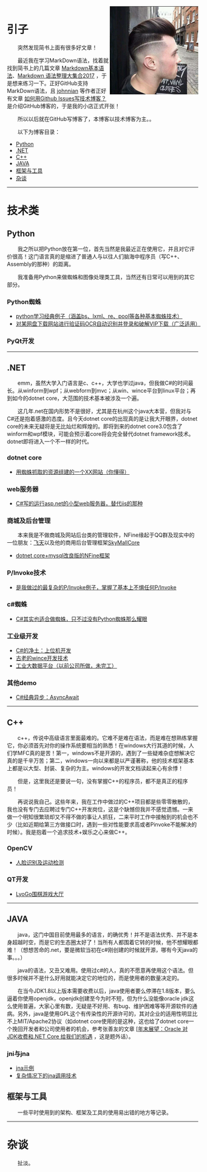 <img src='https://github.com/AndrewChien/Blog/blob/master/source/photo.png' align='right'/>

# 引子

&emsp;&emsp;突然发现简书上面有很多好文章！</br>

&emsp;&emsp;最近我在学习MarkDown语法，找着就找到简书上的几篇文章 [Markdown基本语法](https://www.jianshu.com/p/191d1e21f7ed)、[Markdown 语法整理大集合2017](https://www.jianshu.com/p/b03a8d7b1719) ，于是想来练习一下。正好GitHub支持MarkDown语法，且 [johnnian](https://github.com/johnnian/Blog) 等作者正好有文章 [如何用Github Issues写技术博客？](https://www.jianshu.com/p/7c2cce028d29) 是介绍GitHub博客的，于是我的小店正式开张！</br>

&emsp;&emsp;所以以后就在GitHub写博客了，本博客以技术博客为主。。</br>

&emsp;&emsp;以下为博客目录：

- [Python](https://github.com/AndrewChien/Blog/projects/1)
- [.NET](https://github.com/AndrewChien/Blog/projects/2)
- [C++](https://github.com/AndrewChien/Blog/projects/3)
- [JAVA](https://github.com/AndrewChien/Blog/projects/4)
- [框架与工具](https://github.com/AndrewChien/Blog/projects/6)
- [杂谈](https://github.com/AndrewChien/Blog/projects/5)

------

# 技术类

## Python

&emsp;&emsp;我之所以把Python放在第一位，首先当然是我最近正在使用它，并且对它评价很高！这门语言真的是缩进了普通人与以往人们脑海中程序员（写C++、Assembly的那种）的距离。

&emsp;&emsp;我准备用Python来做蜘蛛和图像处理类工具，当然还有日常可以用到的其它部分。

### Python蜘蛛
* [python学习经典例子（涵盖bs、lxml、re、pool等各种基本蜘蛛技术）](https://github.com/AndrewChien/PythonSpiders)
* [对某网盘下载网站进行验证码OCR自动识别并登录和破解VIP下载（广泛适用）](https://github.com/AndrewChien/Blog/issues/1)

### PyQt开发

---
## .NET

&emsp;&emsp;emm，虽然大学入门语言是c、c++，大学也学过java，但我做C#的时间最长。从winform到wpf；从webform到mvc；从win、wince平台到linux平台；再到如今的dotnet core，大范围的技术基本被涉及一个遍。

&emsp;&emsp;这几年.net在国内形势不是很好，尤其是在杭州这个java大本营，但我对与C#还是抱着感激的态度。且今天dotnet core的出现真的是让我大开眼界，dotnet core的未来无疑将是无比灿烂和辉煌的。即将到来的dotnet core3.0包含了winform和wpf模块，可能会预示着core将会完全替代dotnet framework技术。dotnet即将进入一个不一样的时代。

### dotnet core
* [用蜘蛛抓取的资源组建的一个XX网站（你懂得）](https://github.com/AndrewChien/EvilLyo)

### web服务器
* [C#写的运行asp.net的小型web服务器，替代iis的那种](https://github.com/AndrewChien/LyoServer)

### 商城及后台管理
&emsp;&emsp;本来我是不做商城及网站后台类的管理软件，NFine缘起于QQ群及现实中的一位朋友：[飞天](https://github.com/Feaskye)以及他的商用后台管理框架[SkyMallCore](https://github.com/Feaskye/SkyMallCore)
* [dotnet core+mysql改良版的NFine框架]()

### P/Invoke技术
* [是我做过的最复杂的P/Invoke例子，掌握了基本上不惧任何P/Invoke](https://github.com/AndrewChien/EVRCTest)

### c#蜘蛛
* [C#其实也适合做蜘蛛，只不过没有Python蜘蛛那么耀眼](https://github.com/AndrewChien/SharpSpider)

### 工业级开发
* [C#的净土：上位机开发](https://github.com/AndrewChien/SharpModbus)
* [古老的wince开发技术](https://github.com/AndrewChien/SharpWinceDemo)
* [工业大数据平台（以前公司所做，未完工）](https://github.com/AndrewChien/MaintenancePlatform)

### 其他demo
* [C#经典异步：AsyncAwait](https://github.com/AndrewChien/SharpAsyncAwaitDemo)

---
## C++

&emsp;&emsp;c++，传说中高级语言里面最难的。它难不是难在语法，而是难在想熟练掌握它，你必须首先对你的操作系统要相当的熟悉！在windows大行其道的时候，人们学MFC真的是苦！第一，windows不是开源的，遇到了一些疑难杂症想解决它真的是千辛万苦；第二，windows一向以来都是以严谨著称，他的技术框架基本上都是以大型、封装、复杂的为主。windows的开发文档读起来心有余悸！

&emsp;&emsp;但是，这里我还是要说一句，没有掌握C++的程序员，都不是真正的程序员！

&emsp;&emsp;再说说我自己。这些年来，我在工作中做过的C++项目都是些零零散散的，我也没有专门去应聘过专门C++开发岗位，这是个缺憾但我并不感觉遗憾。一来做一个明知很繁琐却又不得不做的事让人抓狂，二来平时工作中接触到的机会也不少（比如近期给第三方做接口时，遇到一些对性能要求高或者Pinvoke不能解决的时候）。我是抱着一个追求技术+娱乐之心来做C++。

### OpenCV
* [人脸识别及运动检测](https://github.com/AndrewChien/FaceAndMoveDetect)

### QT开发
* [LyoGo围棋游戏大厅](https://github.com/AndrewChien/LyoGo)

---
## JAVA

&emsp;&emsp;java，这门中国目前使用最多的语言，的确优秀！并不是语法优秀、并不是本身超越时空，而是它的生态圈太好了！当所有人都围着它转的时候，他不想耀眼都难！（想想苦命的.net，要是微软当初在c#刚创建的时候就开源，哪有今天java的事。。。）

&emsp;&emsp;java的语法，又丑又难用。使用过c#的人，真的不愿意再使用这个语法。但很多时候并不是什么好用就能决定它的地位的，而是使用者的数量决定的。

&emsp;&emsp;在当今JDK1.8以上版本需要收费以后，java使用者要么停滞在1.8版本，要么逼着你使用openjdk，openjdk创建至今为时不短，但为什么没能像oracle jdk这么使用普遍，大家心里有数，无疑是不好用、有bug、维护困难等等开源软件的通病。另外，java是使用GPL这个有传染性的开源许可的，其对企业的适用性明显比不上MIT/Apache2协议（如dotnet core使用的是这种，这也给了dotnet core一个挽回开发者和公司使用者的机会，参考张善友的文章 [[年末展望：Oracle 对 JDK收费和.NET Core 给我们的机遇](https://www.cnblogs.com/shanyou/p/10198757.html) ，这是题外话）。

### jni与jna
* [jna示例](https://github.com/AndrewChien/JavaInvokeDemos)
* [复杂情况下的jna调用技术](https://github.com/AndrewChien/ComplexJnaInvoke)

## 框架与工具

&emsp;&emsp;一些平时使用到的架构、框架及工具的使用易出错的地方等记录。

---
# 杂谈

&emsp;&emsp;扯淡。
